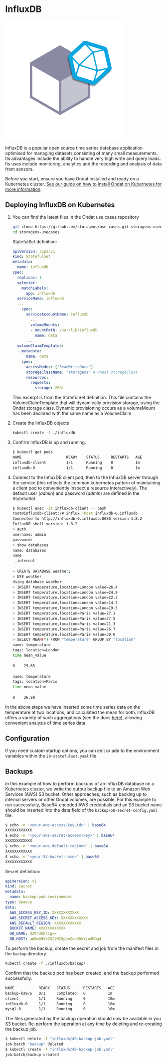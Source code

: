 # InfluxDB

![influxdblogo](../assets/images/explore/influxdb.png)

InfluxDB is a popular open source time series database application optimised
for managing datasets consisting of many small measurements. Its advantages
include the ability to handle very high write and query loads. Its uses include monitoring, analytics and the recording and analysis of data from sensors.

Before you start, ensure you have Ondat installed and ready on a Kubernetes cluster. [See our guide on how to install Ondat on Kubernetes for more information](../install/kubernetes.md).

## Deploying InfluxDB on Kubernetes

1. You can find the latest files in the Ondat use cases repository
   ```bash
   git clone https://github.com/storageos/use-cases.git storageos-usecases
   cd storageos-usecases
   ```

   StatefulSet definition:

   ```yaml
   apiVersion: apps/v1
   kind: StatefulSet
   metadata:
     name: influxdb
   spec:
     replicas: 1
     selector:
       matchLabels:
         app: influxdb
     serviceName: influxdb
     ...
       spec:
         serviceAccountName: influxdb
           ...
           volumeMounts:
           - mountPath: /var/lib/influxdb
             name: data
         ...
     volumeClaimTemplates:
     - metadata:
         name: data
       spec:
         accessModes: ["ReadWriteOnce"]
         storageClassName: "storageos" # Ondat storageClass
         resources:
           requests:
             storage: 20Gi
   ```
   This excerpt is from the StatefulSet definition. This file contains the
   VolumeClaimTemplate that will dynamically provision storage, using the
   Ondat storage class. Dynamic provisioning occurs as a volumeMount has
   been declared with the same name as a VolumeClaim.

1. Create the InfluxDB objects

   ```bash
   kubectl create -f ./influxdb
   ```

2. Confirm InfluxDB is up and running.

   ```bash
   $ kubectl get pods
   NAME                    READY    STATUS     RESTARTS   AGE
   influxdb-client         1/1      Running    0          1m
   influxdb-0              1/1      Running    0          1m
   ```

3. Connect to the InfluxDB client pod, then to the InfluxDB server
   through the service (this reflects the common kubernetes pattern of
   maintaining a client pod to conveniently inspect a resource interactively).
   The default user (<em>admin</em>) and password (<em>admin</em>) are defined
   in the StatefulSet.

   ```bash
   $ kubectl exec -it influxdb-client -- bash
   root@influxdb-client:/# influx -host influxdb-0.influxdb
   Connected to http://influxdb-0.influxdb:8086 version 1.8.2
   InfluxDB shell version: 1.8.2
   > auth
   username: admin
   password: 
   > show databases
   name: databases
   name
    _internal

   > CREATE DATABASE weather;
   > USE weather
   Using database weather
   > INSERT temperature,location=London value=26.4
   > INSERT temperature,location=London value=24.9
   > INSERT temperature,location=London value=22.2
   > INSERT temperature,location=London value=14.7
   > INSERT temperature,location=London value=19.5
   > INSERT temperature,location=Paris value=27.1
   > INSERT temperature,location=Paris value=27.5
   > INSERT temperature,location=Paris value=21.3
   > INSERT temperature,location=Paris value=26.7
   > INSERT temperature,location=Paris value=30.0
   > SELECT MEAN(*) FROM "temperature" GROUP BY "location"
   name: temperature
   tags: location=London
   time mean_value

   0    25.65

   name: temperature
   tags: location=Paris
   time mean_value

   0    26.90
   ```

In the above steps we have inserted some time series data on the temperature
at two locations, and calculated the mean for both. InfluxDB offers a variety
of such aggregations (see the docs
[here](https://docs.influxdata.com/influxdb/v1.8/query_language/)), allowing
convenient analysis of time series data.

## Configuration

If you need custom startup options, you can edit or add to the environment
variables within the `20-statefulset.yaml` file.

## Backups

In this example of how to perform backups of an InfluxDB database on a
Kubernetes cluster, we write the output backup file
to an Amazon Web Services (AWS) S3 bucket. Other approaches, such as backing
up to internal servers or other Ondat volumes, are possible. For this
example to run successfully, Base64-encoded AWS credentials and an S3 bucket
name should be inserted into the data field of the
`backup/50-secret-config.yaml` file. 

```bash
$ echo -n '<your-aws-access-key-id>' | base64
XXXXXXXXXXXX
$ echo -n '<your-aws-secret-access-key>' | base64
XXXXXXXXXXXX
$ echo -n '<your-aws-default-region>' | base64
XXXXXXXXXXXX
$ echo -n '<your-S3-bucket-name>' | base64
XXXXXXXXXXXX
```

Secret definition:

```yaml
apiVersion: v1
kind: Secret
metadata:
  name: backup-pod-environment
type: Opaque
data:
  AWS_ACCESS_KEY_ID: XXXXXXXXXXXX
  AWS_SECRET_ACCESS_KEY: XXXXXXXXXXXX
  AWS_DEFAULT_REGION: XXXXXXXXXXXX
  BUCKET_NAME: XXXXXXXXXXXX
  DB_NAME: d2VhdGhlcg==
  DB_HOST: aW5mbHV4ZGItMC5pbmZsdXhkYjo4MDg4
```

To perform the backup, create the secret and job from the manifest files
in the `backup` directory.

```bash
kubectl create -f ./influxdb/backup/
```

Confirm that the backup pod has been created, and the backup performed successfully.

```bash
NAME           READY   STATUS      RESTARTS   AGE
backup-ks976   0/1     Completed   0          1m
client         1/1     Running     0          10m
influxdb-0     1/1     Running     0          10m
mysql-0        1/1     Running     0          10m
```

The files generated by the backup operation should now be available in you S3
bucket. Re-perform the operation at any time by deleting and re-creating
the backup job.

```bash
$ kubectl delete -f "influxdb/40-backup-job.yaml"
job.batch "backup" deleted
$ kubectl create -f "influxdb/40-backup-job.yaml"
job.batch/backup created
```
